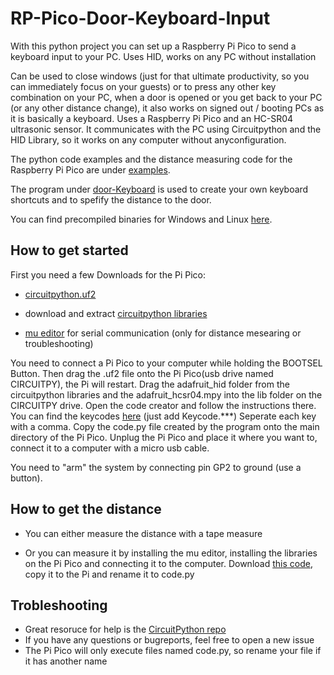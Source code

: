 # RP-Pico-Door-Keyboard-Input
With this python project you can set up a Raspberry Pi Pico to send a keyboard input to your PC. Uses HID, works on any PC without installation

Can be used to close windows (just for that ultimate productivity, so you can immediately focus on your guests) or to press any other key combination on your PC, when a door is opened or you get back to your PC (or any other distance change), it also works on signed out / booting PCs as it is basically a keyboard. Uses a Raspberry Pi Pico and an HC-SR04 ultrasonic sensor. It communicates with the PC using Circuitpython and the HID Library, so it works on any computer without anyconfiguration.

The python code examples and the distance measuring code for the Raspberry Pi Pico are under [examples](https://github.com/HeyJoFlyer/RP-Pico-Door-Keyboard-Input/tree/main/examples).

The program under [door-Keyboard](https://github.com/HeyJoFlyer/RP-Pico-Door-Keyboard-Input/tree/main/door-Keyboard) is used to create your own keyboard shortcuts and to spefify the distance to the door.

You can find precompiled binaries for Windows and Linux [here](https://github.com/HeyJoFlyer/RP-Pico-Door-Keyboard-Input/releases/).

## How to get started
First you need a few Downloads for the Pi Pico:

- [circuitpython.uf2](https://circuitpython.org/board/raspberry_pi_pico/)

- download and extract [circuitpython libraries](https://circuitpython.org/libraries)

- [mu editor](https://codewith.mu/en/download) for serial communication (only for distance mesearing or troubleshooting)

You need to connect a Pi Pico to your computer while holding the BOOTSEL Button. Then drag the .uf2 file onto the Pi Pico(usb drive named CIRCUITPY), the Pi will restart. Drag the adafruit_hid folder from the circuitpython libraries and the adafruit_hcsr04.mpy into the lib folder on the CIRCUITPY drive. Open the code creator and follow the instructions there. You can find the keycodes [here](https://github.com/adafruit/Adafruit_CircuitPython_HID/blob/main/adafruit_hid/keycode.py) (just add Keycode.\*\*\*) Seperate each key with a comma. Copy the code.py file created by the program onto the main directory of the Pi Pico. Unplug the Pi Pico and place it where you want to, connect it to a computer with a micro usb cable.

You need to "arm" the system by connecting pin GP2 to ground (use a button).

## How to get the distance

- You can either measure the distance with a tape measure

- Or you can measure it by installing the mu editor, installing the libraries on the Pi Pico and connecting it to the computer. Download [this code](), copy it to the Pi and rename it to code.py

## Trobleshooting

- Great resoruce for help is the [CircuitPython repo](https://github.com/adafruit/circuitpython)
- If you have any questions or bugreports, feel free to open a new issue
- The Pi Pico will only execute files named code.py, so rename your file if it has another name
